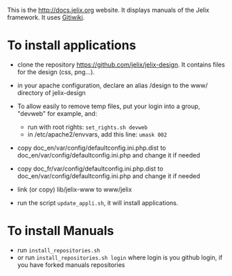 This is the http://docs.jelix.org website. It displays manuals of the Jelix framework.
It uses [Gitiwiki](https://github.com/laurentj/gitiwiki).


To install applications
=======================

- clone the repository https://github.com/jelix/jelix-design. It contains files for the design (css, png...).
 
- in your apache configuration, declare an alias /design to the www/ directory of jelix-design

- To allow easily to remove temp files, put your login into a group, "devweb" for example, and:
   - run with root rights: `set_rights.sh devweb`
   - in /etc/apache2/envvars, add this line: `umask 002`

- copy doc_en/var/config/defaultconfig.ini.php.dist to doc_en/var/config/defaultconfig.ini.php and change it if needed

- copy doc_fr/var/config/defaultconfig.ini.php.dist to doc_en/var/config/defaultconfig.ini.php and change it if needed

- link (or copy) lib/jelix-www to www/jelix

- run the script `update_appli.sh`, it will install applications.

To install Manuals
==================

- run `install_repositories.sh`
- or run `install_repositories.sh login`
  where login is you github login, if you have forked manuals repositories

